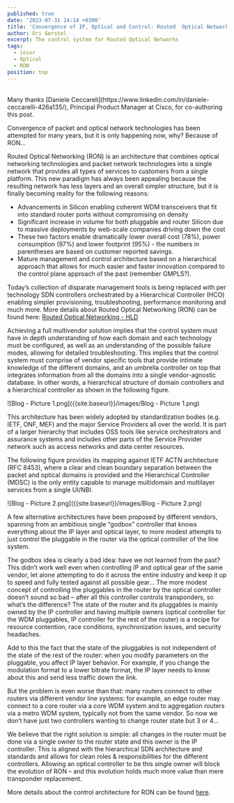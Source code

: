 ```yaml
---
published: true
date: '2023-07-31 14:14 +0300'
title: 'Convergence of IP, Optical and Control: Routed  Optical Networks'
author: Ori Gerstel
excerpt: The control system for Routed Optical Networks
tags:
  - iosxr
  - Optical
  - RON
position: top
---
```


<br>
Many thanks [Daniele Ceccareli](https://www.linkedin.com/in/daniele-ceccarelli-426a135/), Principal Product Manager at Cisco, for co-authoring this post.

Convergence of packet and optical network technologies has been attempted for many years, but it is only happening now, why? Because of RON...

Routed Optical Networking (RON) is an architecture that combines optical networking technologies and packet network technologies into a single network that provides all types of services to customers from a single platform. This new paradigm has always been appealing because the resulting network has less layers and an overall simpler structure, but it is finally becoming reality for the following reasons:
* Advancements in Silicon enabling coherent WDM transceivers that fit into standard router ports without compromising on density
* Significant increase in volume for both pluggable and router Silicon due to massive deployments by web-scale companies driving down the cost
* These two factors enable dramatically lower overall cost (78%), power consumption (97%) and lower footprint (95%) - the numbers in parentheses are based on customer reported savings.
* Mature management and control architecture based on a hierarchical approach that allows for much easier and faster innovation compared to the control plane approach of the past (remember GMPLS?). 

Today’s collection of disparate management tools is being replaced with per technology SDN controllers orchestrated by a Hierarchical Controller (HCO) enabling simpler provisioning, troubleshooting, performance monitoring and much more. 
More details about Routed Optical Networking (RON) can be found here: 
[Routed Optical Networking - HLD]({{site.url}}/design/blogs/latest-routed-optical-networking-hld)

Achieving a full multivendor solution implies that the control system must have in depth understanding of how each domain and each technology must be configured, as well as an understanding of the possible failure modes, allowing for detailed troubleshooting. This implies that the control system must comprise of vendor specific tools that provide intimate knowledge of the different domains, and an umbrella controller on top that integrates information from all the domains into a single vendor-agnostic database. In other words, a hierarchical structure of domain controllers and a hierarchical controller as shown in the following figure.

![Blog - Picture 1.png]({{site.baseurl}}/images/Blog - Picture 1.png)


This architecture has been widely adopted by standardization bodies (e.g. IETF, ONF, MEF) and the major Service Providers all over the world. It is part of a larger hierarchy that includes OSS tools like service orchestrators and assurance systems and includes other parts of the Service Provider network such as access networks and data center resources. 

The following figure provides its mapping against IETF ACTN architecture (RFC 8453), where a clear and clean boundary separation between the packet and optical domains is provided and the Hierarchical Controller (MDSC) is the only entity capable to manage multidomain and multilayer services from a single UI/NBI.

![Blog - Picture 2.png]({{site.baseurl}}/images/Blog - Picture 2.png)


A few alternative architectures have been proposed by different vendors, spanning from an ambitious single “godbox” controller that knows everything about the IP layer and optical layer, to more modest attempts to just control the pluggable in the router via the optical controller of the line system.

The godbox idea is clearly a bad idea: have we not learned from the past? This didn’t work well even when controlling IP and optical gear of the same vendor, let alone attempting to do it across the entire industry and keep it up to speed and fully tested against all possible gear...
The more modest concept of controlling the pluggables in the router by the optical controller doesn’t sound so bad – after all this controller controls transponders, so what’s the difference? The state of the router and its pluggables is mainly owned by the IP controller and having multiple owners (optical controller for the WDM pluggables, IP controller for the rest of the router) is a recipe for resource contention, race conditions, synchronization issues, and security headaches. 

Add to this the fact that the state of the pluggables is not independent of the state of the rest of the router: when you modify parameters on the pluggable, you affect IP layer behavior. For example, if you change the modulation format to a lower bitrate format, the IP layer needs to know about this and send less traffic down the link.

But the problem is even worse than that: many routers connect to other routers via different vendor line systems: for example, an edge router may connect to a core router via a core WDM system and to aggregation routers via a metro WDM system, typically not from the same vendor. So now we don’t have just two controllers wanting to change router state but 3 or 4... 

We believe that the right solution is simple: all changes in the router must be done via a single owner to the router state and this owner is the IP controller. This is aligned with the hierarchical SDN architecture and standards and allows for clean roles & responsibilities for the different controllers. Allowing an optical controller to be this single owner will block the evolution of RON – and this evolution holds much more value than mere transponder replacement.

More details about the control architecture for RON can be found [here]({{site.url}}/design/blogs/2023-08-02-controlling-routed-optical-networks/).

